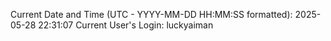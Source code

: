 Current Date and Time (UTC - YYYY-MM-DD HH:MM:SS formatted): 2025-05-28 22:31:07
Current User's Login: luckyaiman
